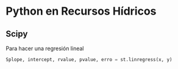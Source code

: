 # Python en Recursos Hídricos

## Scipy
Para hacer una regresión lineal

```python
Splope, intercept, rvalue, pvalue, erro = st.linregress(x, y)
```

